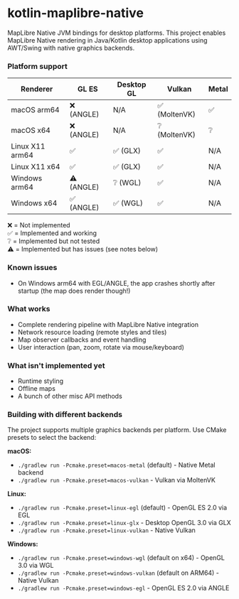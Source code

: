 # kotlin-maplibre-native

MapLibre Native JVM bindings for desktop platforms. This project enables MapLibre Native rendering in Java/Kotlin desktop applications using AWT/Swing with native graphics backends.

### Platform support

| Renderer        | GL ES     | Desktop GL | Vulkan       | Metal |
| --------------- | --------- | ---------- | ------------ | ----- |
| macOS arm64     | ❌ (ANGLE) | N/A        | ✅ (MoltenVK) | ✅     |
| macOS x64       | ❌ (ANGLE) | N/A        | ❔ (MoltenVK) | ❔     |
| Linux X11 arm64 | ✅         | ✅ (GLX)    | ✅            | N/A   |
| Linux X11 x64   | ✅         | ✅ (GLX)    | ✅            | N/A   |
| Windows arm64   | ⚠️ (ANGLE) | ❔ (WGL)    | ✅            | N/A   |
| Windows x64     | ✅ (ANGLE) | ✅ (WGL)    | ✅            | N/A   |

❌ = Not implemented<br />
✅ = Implemented and working<br />
❔ = Implemented but not tested <br />
⚠️ = Implemented but has issues (see notes below)<br />

### Known issues

- On Windows arm64 with EGL/ANGLE, the app crashes shortly after startup (the map does render though!)

### What works
- Complete rendering pipeline with MapLibre Native integration
- Network resource loading (remote styles and tiles)
- Map observer callbacks and event handling
- User interaction (pan, zoom, rotate via mouse/keyboard)

### What isn't implemented yet
- Runtime styling
- Offline maps
- A bunch of other misc API methods

### Building with different backends

The project supports multiple graphics backends per platform. Use CMake presets to select the backend:

**macOS:**
- `./gradlew run -Pcmake.preset=macos-metal` (default) - Native Metal backend
- `./gradlew run -Pcmake.preset=macos-vulkan` - Vulkan via MoltenVK

**Linux:**
- `./gradlew run -Pcmake.preset=linux-egl` (default) - OpenGL ES 2.0 via EGL
- `./gradlew run -Pcmake.preset=linux-glx` - Desktop OpenGL 3.0 via GLX
- `./gradlew run -Pcmake.preset=linux-vulkan` - Native Vulkan

**Windows:**
- `./gradlew run -Pcmake.preset=windows-wgl` (default on x64) - OpenGL 3.0 via WGL
- `./gradlew run -Pcmake.preset=windows-vulkan` (default on ARM64) - Native Vulkan
- `./gradlew run -Pcmake.preset=windows-egl` - OpenGL ES 2.0 via ANGLE
